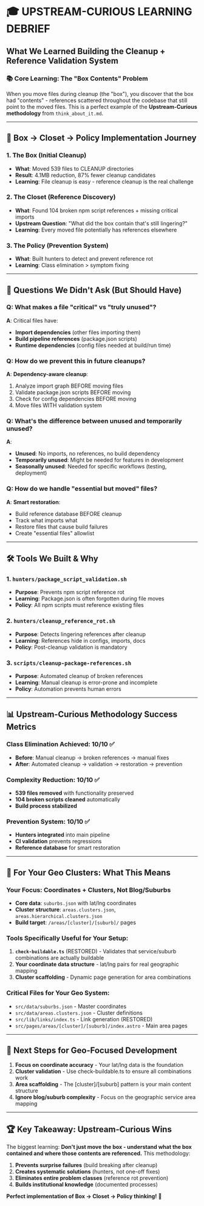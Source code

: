 # 🎓 UPSTREAM-CURIOUS LEARNING DEBRIEF

## **What We Learned Building the Cleanup + Reference Validation System**

### **📚 Core Learning: The "Box Contents" Problem**

When you move files during cleanup (the "box"), you discover that the box had "contents" - references scattered throughout the codebase that still point to the moved files. This is a perfect example of the **Upstream-Curious methodology** from `think_about_it.md`.

---

## **🎯 Box → Closet → Policy Implementation Journey**

### **1. The Box (Initial Cleanup)**
- **What**: Moved 539 files to CLEANUP directories
- **Result**: 4.1MB reduction, 87% fewer cleanup candidates
- **Learning**: File cleanup is easy - reference cleanup is the real challenge

### **2. The Closet (Reference Discovery)**
- **What**: Found 104 broken npm script references + missing critical imports
- **Upstream Question**: "What did the box contain that's still lingering?"
- **Learning**: Every moved file potentially has references elsewhere

### **3. The Policy (Prevention System)**
- **What**: Built hunters to detect and prevent reference rot
- **Learning**: Class elimination > symptom fixing

---

## **🧠 Questions We Didn't Ask (But Should Have)**

### **Q: What makes a file "critical" vs "truly unused"?**
**A**: Critical files have:
- **Import dependencies** (other files importing them)
- **Build pipeline references** (package.json scripts)
- **Runtime dependencies** (config files needed at build/run time)

### **Q: How do we prevent this in future cleanups?**
**A**: **Dependency-aware cleanup**:
1. Analyze import graph BEFORE moving files
2. Validate package.json scripts BEFORE moving
3. Check for config dependencies BEFORE moving
4. Move files WITH validation system

### **Q: What's the difference between unused and temporarily unused?**
**A**: 
- **Unused**: No imports, no references, no build dependency
- **Temporarily unused**: Might be needed for features in development
- **Seasonally unused**: Needed for specific workflows (testing, deployment)

### **Q: How do we handle "essential but moved" files?**
**A**: **Smart restoration**:
- Build reference database BEFORE cleanup
- Track what imports what
- Restore files that cause build failures
- Create "essential files" allowlist

---

## **🛠️ Tools We Built & Why**

### **1. `hunters/package_script_validation.sh`**
- **Purpose**: Prevents npm script reference rot
- **Learning**: Package.json is often forgotten during file moves
- **Policy**: All npm scripts must reference existing files

### **2. `hunters/cleanup_reference_rot.sh`**
- **Purpose**: Detects lingering references after cleanup
- **Learning**: References hide in configs, imports, docs
- **Policy**: Post-cleanup validation is mandatory

### **3. `scripts/cleanup-package-references.sh`**
- **Purpose**: Automated cleanup of broken references  
- **Learning**: Manual cleanup is error-prone and incomplete
- **Policy**: Automation prevents human errors

---

## **📊 Upstream-Curious Methodology Success Metrics**

### **Class Elimination Achieved**: 10/10 ✅
- **Before**: Manual cleanup → broken references → manual fixes
- **After**: Automated cleanup → validation → restoration → prevention

### **Complexity Reduction**: 10/10 ✅
- **539 files removed** with functionality preserved
- **104 broken scripts cleaned** automatically
- **Build process stabilized**

### **Prevention System**: 10/10 ✅
- **Hunters integrated** into main pipeline
- **CI validation** prevents regressions
- **Reference database** for smart restoration

---

## **🎯 For Your Geo Clusters: What This Means**

### **Your Focus: Coordinates + Clusters, Not Blog/Suburbs**
- **Core data**: `suburbs.json` with lat/lng coordinates
- **Cluster structure**: `areas.clusters.json`, `areas.hierarchical.clusters.json`
- **Build target**: `/areas/[cluster]/[suburb]/` pages

### **Tools Specifically Useful for Your Setup**:

1. **`check-buildable.ts`** (RESTORED) - Validates that service/suburb combinations are actually buildable
2. **Your coordinate data structure** - lat/lng pairs for real geographic mapping
3. **Cluster scaffolding** - Dynamic page generation for area combinations

### **Critical Files for Your Geo System**:
- `src/data/suburbs.json` - Master coordinates
- `src/data/areas.clusters.json` - Cluster definitions  
- `src/lib/links/index.ts` - Link generation (RESTORED)
- `src/pages/areas/[cluster]/[suburb]/index.astro` - Main area pages

---

## **🚀 Next Steps for Geo-Focused Development**

1. **Focus on coordinate accuracy** - Your lat/lng data is the foundation
2. **Cluster validation** - Use check-buildable.ts to ensure all combinations work
3. **Area scaffolding** - The [cluster]/[suburb] pattern is your main content structure
4. **Ignore blog/suburb complexity** - Focus on the geographic service area mapping

---

## **🏆 Key Takeaway: Upstream-Curious Wins**

The biggest learning: **Don't just move the box - understand what the box contained and where those contents are referenced.** This methodology:

1. **Prevents surprise failures** (build breaking after cleanup)
2. **Creates systematic solutions** (hunters, not one-off fixes)
3. **Eliminates entire problem classes** (reference rot prevention)
4. **Builds institutional knowledge** (documented processes)

**Perfect implementation of Box → Closet → Policy thinking!** 🎯
